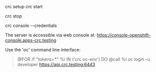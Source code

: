 crc setup
crc start

crc stop

crc console --credentials

The server is accessible via web console at:
  https://console-openshift-console.apps-crc.testing

Use the 'oc' command line interface:
  > @FOR /f "tokens=*" %i IN ('crc oc-env') DO @call %i
  > oc login -u developer https://api.crc.testing:6443